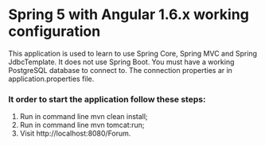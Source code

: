 # Spring 5 with Angular 1.6.x working configuration

This application is used to learn to use Spring Core, Spring MVC and Spring JdbcTemplate. It does not use Spring Boot.
You must have a working PostgreSQL database to connect to. The connection properties ar in application.properties file.

### It order to start the application follow these steps:

1. Run in command line mvn clean install;
2. Run in command line mvn tomcat:run;
3. Visit http://localhost:8080/Forum.
